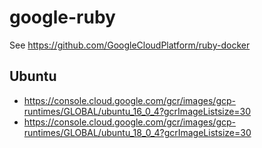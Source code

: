 # google-ruby
See https://github.com/GoogleCloudPlatform/ruby-docker

## Ubuntu
* https://console.cloud.google.com/gcr/images/gcp-runtimes/GLOBAL/ubuntu_16_0_4?gcrImageListsize=30
* https://console.cloud.google.com/gcr/images/gcp-runtimes/GLOBAL/ubuntu_18_0_4?gcrImageListsize=30
